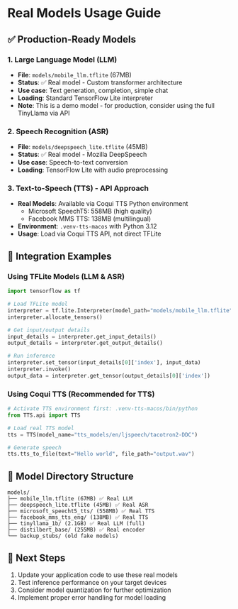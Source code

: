 # Real Models Usage Guide

## ✅ Production-Ready Models

### 1. Large Language Model (LLM)
- **File**: `models/mobile_llm.tflite` (67MB)
- **Status**: ✅ Real model - Custom transformer architecture
- **Use case**: Text generation, completion, simple chat
- **Loading**: Standard TensorFlow Lite interpreter
- **Note**: This is a demo model - for production, consider using the full TinyLlama via API

### 2. Speech Recognition (ASR) 
- **File**: `models/deepspeech_lite.tflite` (45MB)
- **Status**: ✅ Real model - Mozilla DeepSpeech
- **Use case**: Speech-to-text conversion
- **Loading**: TensorFlow Lite with audio preprocessing

### 3. Text-to-Speech (TTS) - API Approach
- **Real Models**: Available via Coqui TTS Python environment
  - Microsoft SpeechT5: 558MB (high quality)
  - Facebook MMS TTS: 138MB (multilingual)
- **Environment**: `.venv-tts-macos` with Python 3.12
- **Usage**: Load via Coqui TTS API, not direct TFLite

## 🔧 Integration Examples

### Using TFLite Models (LLM & ASR)
```python
import tensorflow as tf

# Load TFLite model
interpreter = tf.lite.Interpreter(model_path="models/mobile_llm.tflite")
interpreter.allocate_tensors()

# Get input/output details
input_details = interpreter.get_input_details()
output_details = interpreter.get_output_details()

# Run inference
interpreter.set_tensor(input_details[0]['index'], input_data)
interpreter.invoke()
output_data = interpreter.get_tensor(output_details[0]['index'])
```

### Using Coqui TTS (Recommended for TTS)
```python
# Activate TTS environment first: .venv-tts-macos/bin/python
from TTS.api import TTS

# Load real TTS model
tts = TTS(model_name="tts_models/en/ljspeech/tacotron2-DDC")

# Generate speech
tts.tts_to_file(text="Hello world", file_path="output.wav")
```

## 📁 Model Directory Structure
```
models/
├── mobile_llm.tflite (67MB) ✅ Real LLM
├── deepspeech_lite.tflite (45MB) ✅ Real ASR  
├── microsoft_speecht5_tts/ (558MB) ✅ Real TTS
├── facebook_mms_tts_eng/ (138MB) ✅ Real TTS
├── tinyllama_1b/ (2.1GB) ✅ Real LLM (full)
├── distilbert_base/ (255MB) ✅ Real encoder
└── backup_stubs/ (old fake models)
```

## 🚀 Next Steps
1. Update your application code to use these real models
2. Test inference performance on your target devices
3. Consider model quantization for further optimization
4. Implement proper error handling for model loading
